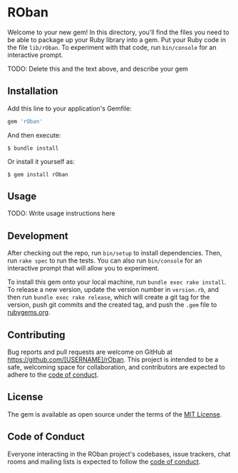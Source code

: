 # ROban

Welcome to your new gem! In this directory, you'll find the files you need to be able to package up your Ruby library into a gem. Put your Ruby code in the file `lib/rOban`. To experiment with that code, run `bin/console` for an interactive prompt.

TODO: Delete this and the text above, and describe your gem

## Installation

Add this line to your application's Gemfile:

```ruby
gem 'rOban'
```

And then execute:

    $ bundle install

Or install it yourself as:

    $ gem install rOban

## Usage

TODO: Write usage instructions here

## Development

After checking out the repo, run `bin/setup` to install dependencies. Then, run `rake spec` to run the tests. You can also run `bin/console` for an interactive prompt that will allow you to experiment.

To install this gem onto your local machine, run `bundle exec rake install`. To release a new version, update the version number in `version.rb`, and then run `bundle exec rake release`, which will create a git tag for the version, push git commits and the created tag, and push the `.gem` file to [rubygems.org](https://rubygems.org).

## Contributing

Bug reports and pull requests are welcome on GitHub at https://github.com/[USERNAME]/rOban. This project is intended to be a safe, welcoming space for collaboration, and contributors are expected to adhere to the [code of conduct](https://github.com/[USERNAME]/rOban/blob/master/CODE_OF_CONDUCT.md).

## License

The gem is available as open source under the terms of the [MIT License](https://opensource.org/licenses/MIT).

## Code of Conduct

Everyone interacting in the ROban project's codebases, issue trackers, chat rooms and mailing lists is expected to follow the [code of conduct](https://github.com/[USERNAME]/rOban/blob/master/CODE_OF_CONDUCT.md).
